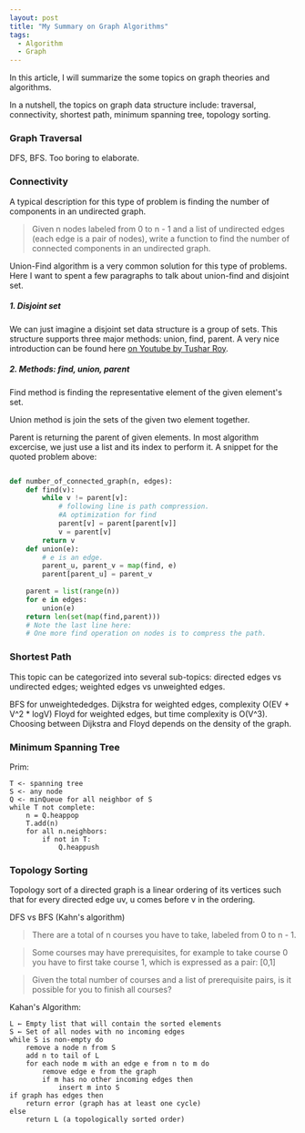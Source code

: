 ```yaml
---
layout: post
title: "My Summary on Graph Algorithms"
tags:
  - Algorithm
  - Graph
---
```


In this article, I will summarize the some topics on graph theories and algorithms.

In a nutshell, the topics on graph data structure include: traversal, connectivity, shortest path, minimum spanning tree, topology sorting.

<!--more-->

### Graph Traversal

DFS, BFS. Too boring to elaborate.

### Connectivity

A typical description for this type of problem is finding the number of components in an undirected graph.

> Given n nodes labeled from 0 to n - 1 and a list of undirected edges (each edge is a pair of nodes), write a function to find the number of connected components in an undirected graph.

Union-Find algorithm is a very common solution for this type of problems. Here I want to spent a few paragraphs to talk about union-find and disjoint set.

##### 1. Disjoint set

We can just imagine a disjoint set data structure is a group of sets. This structure supports three major methods: union, find, parent. A very nice introduction can be found here [on Youtube by Tushar Roy](https://www.youtube.com/watch?v=ID00PMy0-vE).

##### 2. Methods: find, union, parent

Find method is finding the representative element of the given element's set.

Union method is join the sets of the given two element together.

Parent is returning the parent of given elements. In most algorithm excercise, we just use a list and its index to perform it. A snippet for the quoted problem above:

```python

def number_of_connected_graph(n, edges):
	def find(v):
		while v != parent[v]:
			# following line is path compression. 
			#A optimization for find
			parent[v] = parent[parent[v]]
			v = parent[v]
		return v
	def union(e):
		# e is an edge.
		parent_u, parent_v = map(find, e)
		parent[parent_u] = parent_v
	
	parent = list(range(n))
	for e in edges:
		union(e)
	return len(set(map(find,parent)))
	# Note the last line here:
	# One more find operation on nodes is to compress the path.

```


### Shortest Path

This topic can be categorized into several sub-topics: directed edges vs undirected edges; weighted edges vs unweighted edges.

BFS for unweightededges.
Dijkstra for weighted edges, complexity O(EV + V^2 * logV)
Floyd for weighted edges, but time complexity is O(V^3).
Choosing between Dijkstra and Floyd depends on the density of the graph.

### Minimum Spanning Tree

Prim:

```
T <- spanning tree
S <- any node
Q <- minQueue for all neighbor of S
while T not complete:
	n = Q.heappop
	T.add(n)
	for all n.neighbors:
		if not in T:
			Q.heappush

```

### Topology Sorting

Topology sort of a directed graph is a linear ordering of its vertices such that for every directed edge uv, u comes before v in the ordering.

DFS vs BFS (Kahn's algorithm)

>There are a total of n courses you have to take, labeled from 0 to n - 1.

>Some courses may have prerequisites, for example to take course 0 you have to first take course 1, which is expressed as a pair: [0,1]

>Given the total number of courses and a list of prerequisite pairs, is it possible for you to finish all courses?
>

Kahan's Algorithm:

```
L ← Empty list that will contain the sorted elements
S ← Set of all nodes with no incoming edges
while S is non-empty do
    remove a node n from S
    add n to tail of L
    for each node m with an edge e from n to m do
        remove edge e from the graph
        if m has no other incoming edges then
            insert m into S
if graph has edges then
    return error (graph has at least one cycle)
else
    return L (a topologically sorted order)
```

